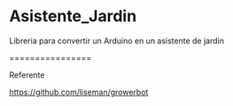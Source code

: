 Asistente_Jardin
================

Libreria para convertir un Arduino en un asistente de jardin

================

Referente

https://github.com/liseman/growerbot

